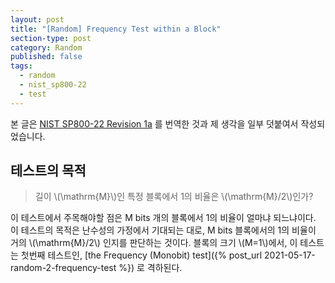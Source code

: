 ```yaml
---
layout: post
title: "[Random] Frequency Test within a Block"
section-type: post
category: Random
published: false
tags:
  - random
  - nist_sp800-22
  - test
---
```


본 글은 [NIST SP800-22 Revision 1a](https://nvlpubs.nist.gov/nistpubs/Legacy/SP/nistspecialpublication800-22r1a.pdf) 를 번역한 것과 제 생각을 일부 덧붙여서 작성되었습니다.

## 테스트의 목적

> 길이 \\(\mathrm{M}\\)인 특정 블록에서 1의 비율은 \\(\mathrm{M}/2\\)인가?

이 테스트에서 주목해야할 점은 M bits 개의 블록에서 1의 비율이 얼마냐 되느냐이다. 이 테스트의 목적은 난수성의 가정에서 기대되는 대로, M bits 블록에서의 1의 비율이 거의 \\(\mathrm{M}/2\\) 인지를 판단하는 것이다. 블록의 크기 \\(M=1\\)에서, 이 테스트는 첫번째 테스트인, [the Frequency (Monobit) test]({% post_url 2021-05-17-random-2-frequency-test %}) 로 격하된다.
